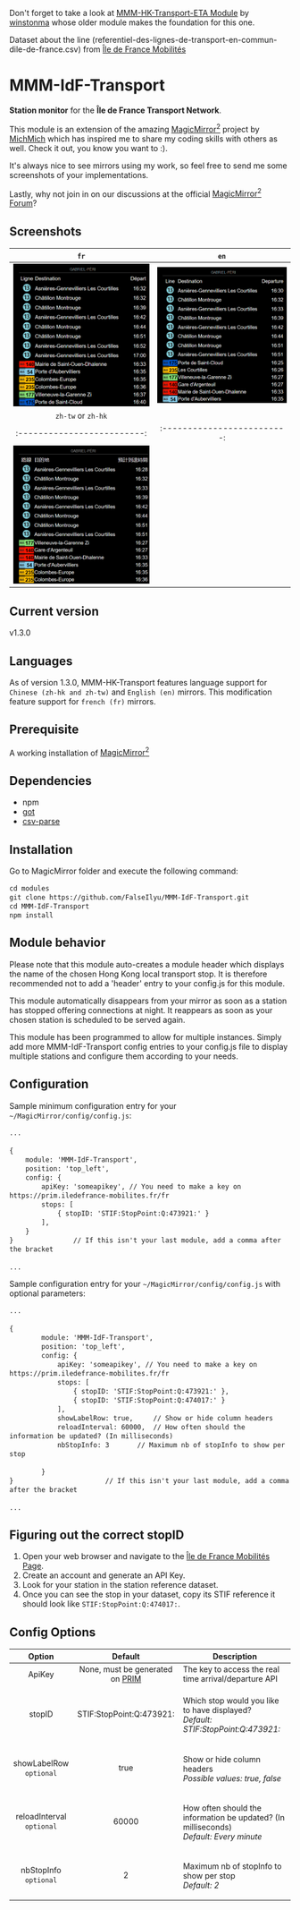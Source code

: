 Don't forget to take a look at [MMM-HK-Transport-ETA Module](https://github.com/winstonma/MMM-HK-Transport-ETA) by [winstonma](https://github.com/winstonma) whose older module makes the foundation for this one. 

Dataset about the line (referentiel-des-lignes-de-transport-en-commun-dile-de-france.csv) from [Île de France Mobilités](https://data.iledefrance-mobilites.fr/explore/dataset/referentiel-des-lignes/)
# MMM-IdF-Transport
<B>Station monitor</B> for the <B>Île de France Transport Network</B>.<P>

This module is an extension of the amazing [MagicMirror<sup>2</sup>](https://github.com/MichMich/MagicMirror) project by [MichMich](https://github.com/MichMich/) which has inspired me to share my coding skills with others as well. Check it out, you know you want to :). <P>

It's always nice to see mirrors using my work, so feel free to send me some screenshots of your implementations.<P>

Lastly, why not join in on our discussions at the official [MagicMirror<sup>2</sup> Forum](http://forum.magicmirror.builders/)?

## Screenshots
`fr`             |  `en`
:-------------------------:|:-------------------------:
![French version](screenshots/screenshot_fr.png)  |  ![English version](screenshots/screenshot_en.png) |
`zh-tw` or `zh-hk`             |  
:-------------------------:|:-------------------------:
![Chinese version](screenshots/screenshot_zh.png)  |   |

## Current version

v1.3.0

## Languages
As of version 1.3.0, MMM-HK-Transport features language support for `Chinese (zh-hk and zh-tw)` and `English (en)` mirrors.
This modification feature support for `french (fr)` mirrors.

## Prerequisite
A working installation of [MagicMirror<sup>2</sup>](https://github.com/MichMich/MagicMirror)
 
## Dependencies
  * npm
  * [got](https://github.com/sindresorhus/got)
  * [csv-parse](https://github.com/mafintosh/csv-parser)

## Installation
Go to MagicMirror folder and execute the following command:
```
cd modules
git clone https://github.com/FalseIlyu/MMM-IdF-Transport.git
cd MMM-IdF-Transport
npm install
```

## Module behavior
Please note that this module auto-creates a module header which displays the name of the chosen Hong Kong local transport stop. It is therefore recommended not to add a 'header' entry to your config.js for this module.<P>
This module automatically disappears from your mirror as soon as a station has stopped offering connections at night. It reappears as soon as your chosen station is scheduled to be served again.<P>
This module has been programmed to allow for multiple instances. Simply add more MMM-IdF-Transport config entries to your config.js file to display multiple stations and configure them according to your needs.

## Configuration
Sample minimum configuration entry for your `~/MagicMirror/config/config.js`:

    ...

    {
        module: 'MMM-IdF-Transport',
        position: 'top_left',
        config: {
            apiKey: 'someapikey', // You need to make a key on https://prim.iledefrance-mobilites.fr/fr
            stops: [
                { stopID: 'STIF:StopPoint:Q:473921:' }
            ],
        }
    } 				// If this isn't your last module, add a comma after the bracket

    ...

Sample configuration entry for your `~/MagicMirror/config/config.js` with optional parameters:

    ...
    
    {
			module: 'MMM-IdF-Transport',
			position: 'top_left',
			config: {
				apiKey: 'someapikey', // You need to make a key on https://prim.iledefrance-mobilites.fr/fr
				stops: [
					{ stopID: 'STIF:StopPoint:Q:473921:' },
					{ stopID: 'STIF:StopPoint:Q:474017:' }
				],
				showLabelRow: true, 	// Show or hide column headers
				reloadInterval: 60000, 	// How often should the information be updated? (In milliseconds)
				nbStopInfo: 3		// Maximum nb of stopInfo to show per stop

			}
    } 						// If this isn't your last module, add a comma after the bracket
    
    ...

## Figuring out the correct stopID
1. Open your web browser and navigate to the [Île de France Mobilités Page](https://prim.iledefrance-mobilites.fr).
2. Create an account and generate an API Key.
2. Look for your station in the station reference dataset.
3. Once you can see the stop in your dataset, copy its STIF reference it should look like `STIF:StopPoint:Q:474017:`.

## Config Options
| **Option** | **Default** | **Description** |
| :---: | :---: | --- |
| ApiKey | None, must be generated on [PRIM](https://prim.iledefrance-mobilites.fr) | The key to access the real time arrival/departure API |
| stopID | STIF:StopPoint:Q:473921: | <BR>Which stop would you like to have displayed? <BR><EM> Default: STIF:StopPoint:Q:473921:</EM><P> |
| showLabelRow<BR>`optional` | true | <BR> Show or hide column headers<BR> <EM>Possible values: true, false</EM><P> |
| reloadInterval<BR>`optional`  | 60000 | <BR> How often should the information be updated? (In milliseconds) <BR><EM> Default: Every minute </EM><P> |
| nbStopInfo<BR>`optional`  | 2 | <BR> Maximum nb of stopInfo to show per stop <BR><EM> Default: 2 </EM><P> |


